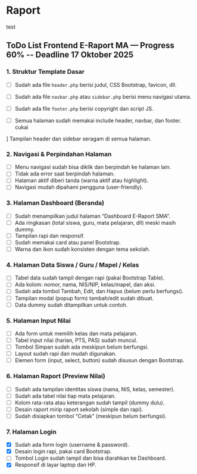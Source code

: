 # Raport

test

## ToDo List Frontend E-Raport MA — Progress 60% -- Deadline 17 Oktober 2025

### 1. Struktur Template Dasar
- [ ] Sudah ada file `header.php` berisi judul, CSS Bootstrap, favicon, dll.
- [ ] Sudah ada file `navbar.php` atau `sidebar.php` berisi menu navigasi utama.
- [ ] Sudah ada file `footer.php` berisi copyright dan script JS.
- [ ] Semua halaman sudah memakai include header, navbar, dan footer.
cukai












 ] Tampilan header dan sidebar seragam di semua halaman.

### 2. Navigasi & Perpindahan Halaman
- [ ] Menu navigasi sudah bisa diklik dan berpindah ke halaman lain.
- [ ] Tidak ada error saat berpindah halaman.
- [ ] Halaman aktif diberi tanda (warna aktif atau highlight).
- [ ] Navigasi mudah dipahami pengguna (user-friendly).

### 3. Halaman Dashboard (Beranda)
- [ ] Sudah menampilkan judul halaman “Dashboard E-Raport SMA”.
- [ ] Ada ringkasan (total siswa, guru, mata pelajaran, dll) meski masih dummy.
- [ ] Tampilan rapi dan responsif.
- [ ] Sudah memakai card atau panel Bootstrap.
- [ ] Warna dan ikon sudah konsisten dengan tema sekolah.

### 4. Halaman Data Siswa / Guru / Mapel / Kelas
- [ ] Tabel data sudah tampil dengan rapi (pakai Bootstrap Table).
- [ ] Ada kolom: nomor, nama, NIS/NIP, kelas/mapel, dan aksi.
- [ ] Sudah ada tombol Tambah, Edit, dan Hapus (belum perlu berfungsi).
- [ ] Tampilan modal (popup form) tambah/edit sudah dibuat.
- [ ] Data dummy sudah ditampilkan untuk contoh.

### 5. Halaman Input Nilai
- [ ] Ada form untuk memilih kelas dan mata pelajaran.
- [ ] Tabel input nilai (harian, PTS, PAS) sudah muncul.
- [ ] Tombol Simpan sudah ada meskipun belum berfungsi.
- [ ] Layout sudah rapi dan mudah digunakan.
- [ ] Elemen form (input, select, button) sudah disusun dengan Bootstrap.

### 6. Halaman Raport (Preview Nilai)
- [ ] Sudah ada tampilan identitas siswa (nama, NIS, kelas, semester).
- [ ] Sudah ada tabel nilai tiap mata pelajaran.
- [ ] Kolom rata-rata atau keterangan sudah tampil (dummy dulu).
- [ ] Desain raport mirip raport sekolah (simple dan rapi).
- [ ] Sudah disiapkan tombol “Cetak” (meskipun belum berfungsi).

### 7. Halaman Login
- [x] Sudah ada form login (username & password).
- [x] Desain login rapi, pakai card Bootstrap.
- [ ] Tombol Login sudah tampil dan bisa diarahkan ke Dashboard.
- [x] Responsif di layar laptop dan HP.
